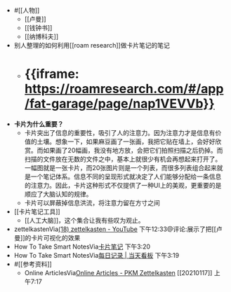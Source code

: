 - #[[人物]]
    - [[卢曼]]
    - [[钱钟书]]
    - [[纳博科夫]]
- 别人整理的如何利用[[roam research]]做卡片笔记的笔记
    - # {{iframe: https://roamresearch.com/#/app/fat-garage/page/nap1VEVVb}}
- **卡片为什么重要？**
    - 卡片突出了信息的重要性，吸引了人的注意力。因为注意力才是信息有价值的土壤。想象一下，如果麻豆画了一张画，我把它贴在墙上，会好好欣赏。而如果画了20幅画，我没有地方放，会把它们拍照扫描之后扔掉。而扫描的文件放在无数的文件之中，基本上就很少有机会再想起来打开了。一幅图就是一张卡片，而20张图片则是一个列表，而很多列表组合起来就是一个笔记体系。信息不同的呈现形式就决定了人们能够分配给一条信息的注意力。因此，卡片这种形式不仅提供了一种UI上的美观，更重要的是顺应了大脑认知的规律。
    - 卡片可以屏蔽掉信息洪流，将注意力留在方寸之间
- [[卡片笔记工具]]
    - [[人工大脑]]，这个集合让我有些叹为观止。
- zettelkastenVia[(18) zettelkasten - YouTube](https://www.youtube.com/watch?v=_igOoFFTG1U) 下午12:33@评论:展示了把[[卢曼]]的卡片可视化的效果
- How To Take Smart NotesVia[卡片笔记](https://roamresearch.com/#/app/xinyiheng/page/izDB1BSga) 下午3:20
- How To Take Smart NotesVia[每日记录 | 当天看板](https://www.notion.so/19ed88b4fdc64ab0a607b05aacae3841?v=49b8648bd1ff4c5ca06ed295c899625e&p=f89f20665c1346408727bc33a605ed79) 下午3:19
- #[[参考资料]]
    - Online ArticlesVia[Online Articles - PKM Zettelkasten](https://zk.zettel.page/articles.html) [[20210117]] 上午7:17
